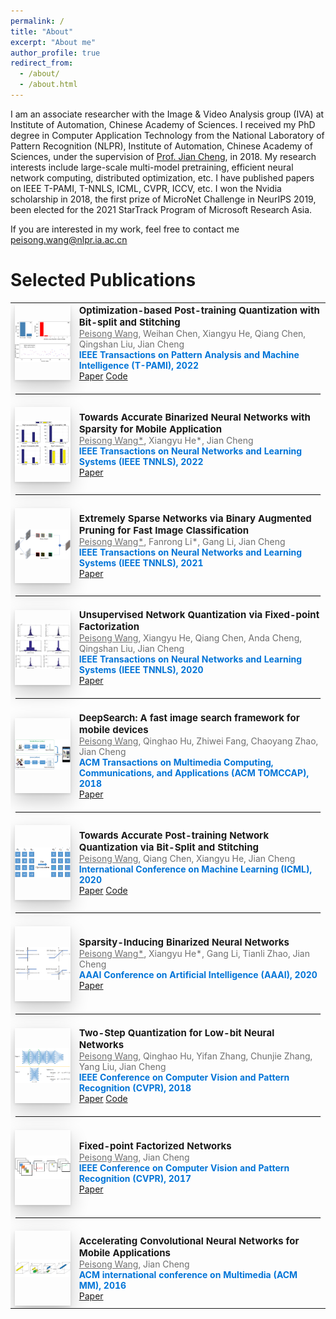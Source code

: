 ```yaml
---
permalink: /
title: "About"
excerpt: "About me"
author_profile: true
redirect_from: 
  - /about/
  - /about.html
---
```


I am an associate researcher with the Image & Video Analysis group (IVA) at Institute of Automation, Chinese Academy of Sciences. I received my PhD degree in Computer Application Technology from the National Laboratory of Pattern Recognition (NLPR), Institute of Automation, Chinese Academy of Sciences, under the supervision of [Prof. Jian Cheng](http://www.nlpr.ia.ac.cn/jcheng/), in 2018. My research interests include large-scale multi-model pretraining, efficient neural network computing, distributed optimization, etc. I have published papers on IEEE T-PAMI, T-NNLS, ICML, CVPR, ICCV, etc. I won the Nvidia scholarship in 2018, the first prize of MicroNet Challenge in NeurIPS 2019,  been elected for the 2021 StarTrack Program of Microsoft Research Asia.

If you are interested in my work, feel free to contact me peisong.wang@nlpr.ia.ac.cn

Selected Publications
======
<table align="center" style="border-collapse: collapse; border: none;">
    <!-- TPAMI2022_Bitsplit -->
    <tr style="border: none;">
        <td align="center" style="border: none;"><div style="height: 120px; width: 200px; display:table-cell; vertical-align:middle; text-align:center;" class="box"><img src="../images/Bitsplit_TPAMI.png?raw=true" alt="Photo"/></div></td>
        <td align="left" style="border: none;"><span style="font-size: 15px;"><b>Optimization-based Post-training Quantization with Bit-split and Stitching</b></span><br>
          <span style="font-size:14px; color:#0000008f;"><u style="text-decoration-color: #0000008f;">Peisong Wang</u>, Weihan Chen, Xiangyu He, Qiang Chen, Qingshan Liu, Jian Cheng</span><br>
          <span style="font-size:14px; color:#0275d8;"><b>IEEE Transactions on Pattern Analysis and Machine Intelligence (T-PAMI), 2022</b></span><br>
          <span style="font-size:14px;"><a class="btn btn--inverse" href="https://ieeexplore.ieee.org/document/9735379">Paper</a></span>
          <span style="font-size:14px;"><a class="btn btn--inverse" href="https://github.com/peiswang/BitSplit">Code</a></span>
          </td> 
    </tr>  
    <tr style="border: none;">
        <td style="border: none;" colspan="3"><hr style="border: solid 0.5px #EDEDED;"></td>
    </tr>  
    <!-- TNNLS2022_SiBNN -->
    <tr style="border: none;">
        <td align="center" style="border: none;"><div style="height: 120px; width: 200px; display:table-cell; vertical-align:middle; text-align:center;" class="box"><img src="../images/TNNLS_SiBNN.png?raw=true" alt="Photo"/></div></td>
        <td align="left" style="border: none;"><span style="font-size: 15px;"><b>Towards Accurate Binarized Neural Networks with Sparsity for Mobile Application</b></span><br>
          <span style="font-size:14px; color:#0000008f;"><u style="text-decoration-color: #0000008f;">Peisong Wang*</u>, Xiangyu He*, Jian Cheng</span><br>
          <span style="font-size:14px; color:#0275d8;"><b>IEEE Transactions on Neural Networks and Learning Systems (IEEE TNNLS), 2022</b></span><br>
          <span style="font-size:14px;"><a class="btn btn--inverse" href="https://ieeexplore.ieee.org/document/9783458">Paper</a></span>
          </td> 
    </tr>  
    <tr style="border: none;">
        <td style="border: none;" colspan="3"><hr style="border: solid 0.5px #EDEDED;"></td>
    </tr>  
    <!-- TNNLS2022_BAP -->
    <tr style="border: none;">
        <td align="center" style="border: none;"><div style="height: 120px; width: 200px; display:table-cell; vertical-align:middle; text-align:center;" class="box"><img src="../images/TNNLS_BAP.png?raw=true" alt="Photo"/></div></td>
        <td align="left" style="border: none;"><span style="font-size: 15px;"><b>Extremely Sparse Networks via Binary Augmented Pruning for Fast Image Classification</b></span><br>
          <span style="font-size:14px; color:#0000008f;"><u style="text-decoration-color: #0000008f;">Peisong Wang*</u>, Fanrong Li*, Gang Li, Jian Cheng</span><br>
          <span style="font-size:14px; color:#0275d8;"><b>IEEE Transactions on Neural Networks and Learning Systems (IEEE TNNLS), 2021</b></span><br>
          <span style="font-size:14px;"><a class="btn btn--inverse" href="https://ieeexplore.ieee.org/document/9608999">Paper</a></span>
          </td> 
    </tr>  
    <tr style="border: none;">
        <td style="border: none;" colspan="3"><hr style="border: solid 0.5px #EDEDED;"></td>
    </tr>  
    <!-- TNNLS2020_FFN -->
    <tr style="border: none;">
        <td align="center" style="border: none;"><div style="height: 120px; width: 200px; display:table-cell; vertical-align:middle; text-align:center;" class="box"><img src="../images/TNNLS_FFN.png?raw=true" alt="Photo"/></div></td>
        <td align="left" style="border: none;"><span style="font-size: 15px;"><b>Unsupervised Network Quantization via Fixed-point Factorization</b></span><br>
          <span style="font-size:14px; color:#0000008f;"><u style="text-decoration-color: #0000008f;">Peisong Wang</u>, Xiangyu He, Qiang Chen, Anda Cheng, Qingshan Liu, Jian Cheng</span><br>
          <span style="font-size:14px; color:#0275d8;"><b>IEEE Transactions on Neural Networks and Learning Systems (IEEE TNNLS), 2020</b></span><br>
          <span style="font-size:14px;"><a class="btn btn--inverse" href="https://ieeexplore.ieee.org/document/9147065/">Paper</a></span>
          </td> 
    </tr>  
    <tr style="border: none;">
        <td style="border: none;" colspan="3"><hr style="border: solid 0.5px #EDEDED;"></td>
    </tr>   
    <!-- TOMM_BTD -->
    <tr style="border: none;">
        <td align="center" style="border: none;"><div style="height: 120px; width: 200px; display:table-cell; vertical-align:middle; text-align:center;" class="box"><img src="../images/TOMM_BTD.png?raw=true" alt="Photo"/></div></td>
        <td align="left" style="border: none;"><span style="font-size: 15px;"><b>DeepSearch: A fast image search framework for mobile devices</b></span><br>
          <span style="font-size:14px; color:#0000008f;"><u style="text-decoration-color: #0000008f;">Peisong Wang</u>, Qinghao Hu, Zhiwei Fang, Chaoyang Zhao, Jian Cheng</span><br>
          <span style="font-size:14px; color:#0275d8;"><b>ACM Transactions on Multimedia Computing, Communications, and Applications (ACM TOMCCAP), 2018</b></span><br>
          <span style="font-size:14px;"><a class="btn btn--inverse" href="https://dl.acm.org/doi/10.1145/3152127">Paper</a></span>
          </td> 
    </tr>  
    <tr style="border: none;">
        <td style="border: none;" colspan="3"><hr style="border: solid 0.5px #EDEDED;"></td>
    </tr>  
    <!-- ICML2020_Bitsplit -->
    <tr style="border: none;">
        <td align="center" style="border: none;"><div style="height: 120px; width: 200px; display:table-cell; vertical-align:middle; text-align:center;" class="box"><img src="../images/Bitsplit_ICML.png?raw=true" style="display: block;" alt="Photo"/></div></td>
        <td align="left" style="border: none;"><span style="font-size: 15px;"><b>Towards Accurate Post-training Network Quantization via Bit-Split and Stitching</b></span><br>
          <span style="font-size:14px; color:#0000008f;"><u style="text-decoration-color: #0000008f;">Peisong Wang</u>, Qiang Chen, Xiangyu He, Jian Cheng</span><br>
          <span style="font-size:14px; color:#0275d8;"><b>International Conference on Machine Learning (ICML), 2020</b></span><br>
          <span style="font-size:14px;"><a class="btn btn--inverse" href="http://proceedings.mlr.press/v119/wang20c/wang20c.pdf">Paper</a></span>
          <span style="font-size:14px;"><a class="btn btn--inverse" href="https://github.com/peiswang/BitSplit">Code</a></span>
        </td>
    </tr>
    <tr style="border: none;">
        <td style="border: none;" colspan="3"><hr style="border: solid 0.5px #EDEDED;"></td>
    </tr>  
    <!-- AAAI2020_SiBNN -->
    <tr style="border: none;">
        <td align="center" style="border: none;"><div style="height: 120px; width: 200px; display:table-cell; vertical-align:middle; text-align:center;" class="box"><img src="../images/AAAI2020.png?raw=true" style="display: block;" alt="Photo"/></div></td>
        <td align="left" style="border: none;"><span style="font-size: 15px;"><b>Sparsity-Inducing Binarized Neural Networks</b></span><br>
          <span style="font-size:14px; color:#0000008f;"><u style="text-decoration-color: #0000008f;">Peisong Wang*</u>, Xiangyu He*, Gang Li, Tianli Zhao, Jian Cheng</span><br>
          <span style="font-size:14px; color:#0275d8;"><b>AAAI Conference on Artificial Intelligence (AAAI), 2020</b></span><br>
          <span style="font-size:14px;"><a class="btn btn--inverse" href="https://ojs.aaai.org/index.php/AAAI/article/view/6900">Paper</a></span>
        </td>
    </tr>
    <tr style="border: none;">
        <td style="border: none;" colspan="3"><hr style="border: solid 0.5px #EDEDED;"></td>
    </tr>  
    <!-- CVPR2018_TSQ -->
    <tr style="border: none;">
        <td align="center" style="border: none;"><div style="height: 120px; width: 200px; display:table-cell; vertical-align:middle; text-align:center;" class="box"><img src="../images/CVPR2018.png?raw=true" style="display: block;" alt="Photo"/></div></td>
        <td align="left" style="border: none;"><span style="font-size: 15px;"><b>Two-Step Quantization for Low-bit Neural Networks</b></span><br>
          <span style="font-size:14px; color:#0000008f;"><u style="text-decoration-color: #0000008f;">Peisong Wang</u>, Qinghao Hu, Yifan Zhang, Chunjie Zhang, Yang Liu, Jian Cheng</span><br>
          <span style="font-size:14px; color:#0275d8;"><b>IEEE Conference on Computer Vision and Pattern Recognition (CVPR), 2018</b></span><br>
          <span style="font-size:14px;"><a class="btn btn--inverse" href="https://openaccess.thecvf.com/content_cvpr_2018/CameraReady/1716.pdf">Paper</a></span>
          <span style="font-size:14px;"><a class="btn btn--inverse" href="https://github.com/peiswang/Two-Step-Quantization-AlexNet">Code</a></span>
        </td>
    </tr>
    <tr style="border: none;">
        <td style="border: none;" colspan="3"><hr style="border: solid 0.5px #EDEDED;"></td>
    </tr>  
    <!-- CVPR2017_FFN -->
    <tr style="border: none;">
        <td align="center" style="border: none;"><div style="height: 120px; width: 200px; display:table-cell; vertical-align:middle; text-align:center;" class="box"><img src="../images/CVPR2017.png?raw=true" style="display: block;" alt="Photo"/></div></td>
        <td align="left" style="border: none;"><span style="font-size: 15px;"><b>Fixed-point Factorized Networks</b></span><br>
          <span style="font-size:14px; color:#0000008f;"><u style="text-decoration-color: #0000008f;">Peisong Wang</u>, Jian Cheng</span><br>
          <span style="font-size:14px; color:#0275d8;"><b>IEEE Conference on Computer Vision and Pattern Recognition (CVPR), 2017</b></span><br>
          <span style="font-size:14px;"><a class="btn btn--inverse" href="https://openaccess.thecvf.com/content_cvpr_2017/papers/Wang_Fixed-Point_Factorized_Networks_CVPR_2017_paper.pdf">Paper</a></span>
        </td>
    </tr>
    <tr style="border: none;">
        <td style="border: none;" colspan="3"><hr style="border: solid 0.5px #EDEDED;"></td>
    </tr>  
    <!-- MM2016_BTD -->
    <tr style="border: none;">
        <td align="center" style="border: none;"><div style="height: 120px; width: 200px; display:table-cell; vertical-align:middle; text-align:center;" class="box"><img src="../images/MM2016.png?raw=true" style="display: block;" alt="Photo"/></div></td>
        <td align="left" style="border: none;"><span style="font-size: 15px;"><b>Accelerating Convolutional Neural Networks for Mobile Applications</b></span><br>
          <span style="font-size:14px; color:#0000008f;"><u style="text-decoration-color: #0000008f;">Peisong Wang</u>, Jian Cheng</span><br>
          <span style="font-size:14px; color:#0275d8;"><b>ACM international conference on Multimedia (ACM MM), 2016</b></span><br>
          <span style="font-size:14px;"><a class="btn btn--inverse" href="https://dl.acm.org/doi/pdf/10.1145/2964284.2967280">Paper</a></span>
        </td>
    </tr>
</table>


<style>
  @media screen and (max-width: 750px) {
  table thead {
    border: none;
    clip: rect(0 0 0 0);
    height: 1px;
    margin: -1px;
    overflow: hidden;
    padding: 0;
    position: absolute;
    width: 1px;
  }
  
  table tr {
    border-bottom: 3px solid #ddd;
    display: block;
  }
  
  table td {
    border-bottom: 1px solid #ddd;
    display: block;
    text-align: left;
  }
  
  table td::before {
    content: attr(data-label);
    float: left;
  }
}
  .box {  
    box-shadow: rgba(0, 0, 0, 0.2) 0px 12px 28px 0px, rgba(0, 0, 0, 0.1) 0px 2px 4px 0px, rgba(255, 255, 255, 0.05) 0px 0px 0px 1px inset;
  }
</style>

